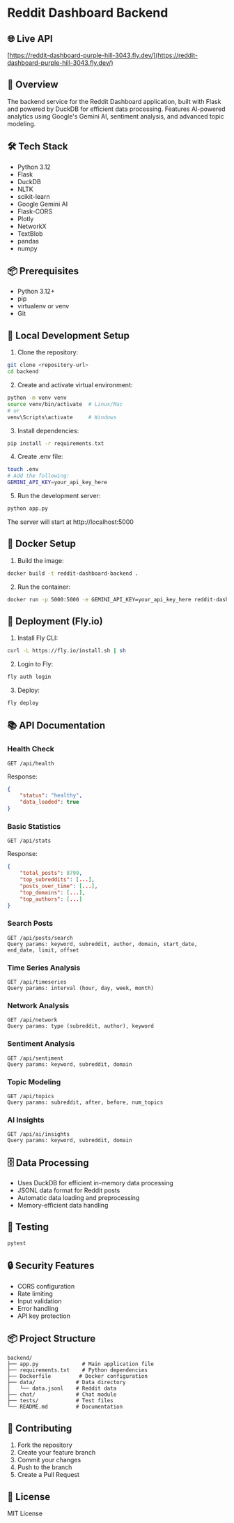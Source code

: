 # Reddit Dashboard Backend

## 🌐 Live API
[https://reddit-dashboard-purple-hill-3043.fly.dev/](https://reddit-dashboard-purple-hill-3043.fly.dev/)

## 🚀 Overview
The backend service for the Reddit Dashboard application, built with Flask and powered by DuckDB for efficient data processing. Features AI-powered analytics using Google's Gemini AI, sentiment analysis, and advanced topic modeling.

## 🛠️ Tech Stack
- Python 3.12
- Flask
- DuckDB
- NLTK
- scikit-learn
- Google Gemini AI
- Flask-CORS
- Plotly
- NetworkX
- TextBlob
- pandas
- numpy

## 📦 Prerequisites
- Python 3.12+
- pip
- virtualenv or venv
- Git

## 🚀 Local Development Setup

1. Clone the repository:
```bash
git clone <repository-url>
cd backend
```

2. Create and activate virtual environment:
```bash
python -m venv venv
source venv/bin/activate  # Linux/Mac
# or
venv\Scripts\activate     # Windows
```

3. Install dependencies:
```bash
pip install -r requirements.txt
```

4. Create .env file:
```bash
touch .env
# Add the following:
GEMINI_API_KEY=your_api_key_here
```

5. Run the development server:
```bash
python app.py
```

The server will start at http://localhost:5000

## 🐳 Docker Setup

1. Build the image:
```bash
docker build -t reddit-dashboard-backend .
```

2. Run the container:
```bash
docker run -p 5000:5000 -e GEMINI_API_KEY=your_api_key_here reddit-dashboard-backend
```

## 🚀 Deployment (Fly.io)

1. Install Fly CLI:
```bash
curl -L https://fly.io/install.sh | sh
```

2. Login to Fly:
```bash
fly auth login
```

3. Deploy:
```bash
fly deploy
```

## 📚 API Documentation

### Health Check
```
GET /api/health
```
Response:
```json
{
    "status": "healthy",
    "data_loaded": true
}
```

### Basic Statistics
```
GET /api/stats
```
Response:
```json
{
    "total_posts": 8799,
    "top_subreddits": [...],
    "posts_over_time": [...],
    "top_domains": [...],
    "top_authors": [...]
}
```

### Search Posts
```
GET /api/posts/search
Query params: keyword, subreddit, author, domain, start_date, end_date, limit, offset
```

### Time Series Analysis
```
GET /api/timeseries
Query params: interval (hour, day, week, month)
```

### Network Analysis
```
GET /api/network
Query params: type (subreddit, author), keyword
```

### Sentiment Analysis
```
GET /api/sentiment
Query params: keyword, subreddit, domain
```

### Topic Modeling
```
GET /api/topics
Query params: subreddit, after, before, num_topics
```

### AI Insights
```
GET /api/ai/insights
Query params: keyword, subreddit, domain
```

## 🗄️ Data Processing
- Uses DuckDB for efficient in-memory data processing
- JSONL data format for Reddit posts
- Automatic data loading and preprocessing
- Memory-efficient data handling

## 🧪 Testing
```bash
pytest
```

## 🔒 Security Features
- CORS configuration
- Rate limiting
- Input validation
- Error handling
- API key protection

## 📦 Project Structure
```
backend/
├── app.py              # Main application file
├── requirements.txt    # Python dependencies
├── Dockerfile         # Docker configuration
├── data/             # Data directory
│   └── data.jsonl    # Reddit data
├── chat/             # Chat module
├── tests/            # Test files
└── README.md         # Documentation
```

## 🤝 Contributing
1. Fork the repository
2. Create your feature branch
3. Commit your changes
4. Push to the branch
5. Create a Pull Request

## 📝 License
MIT License 